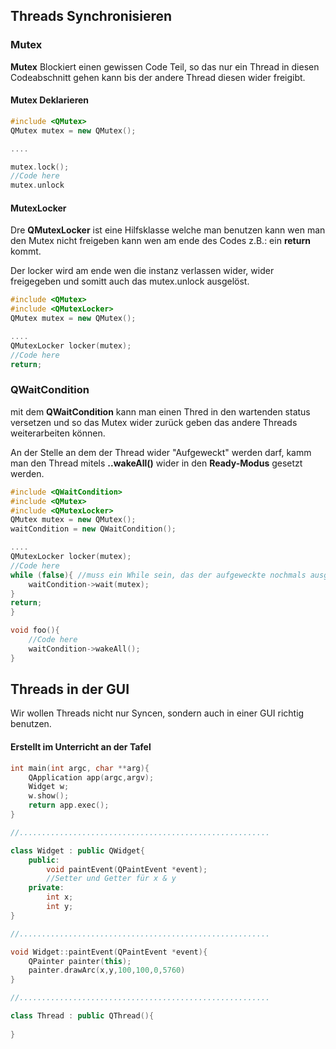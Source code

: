 <!-- TITLE: QT Threading -->
<!-- SUBTITLE: all about Threading in QT -->

## Threads Synchronisieren

### Mutex

**Mutex** Blockiert einen gewissen Code Teil, so das nur ein Thread in diesen Codeabschnitt gehen kann bis der andere Thread diesen wider freigibt.

#### Mutex Deklarieren

``` cpp
#include <QMutex> 
QMutex mutex = new QMutex();

....

mutex.lock();
//Code here
mutex.unlock
```



#### MutexLocker

Dre **QMutexLocker** ist eine Hilfsklasse welche man benutzen kann wen man den Mutex nicht freigeben kann wen am ende des Codes z.B.: ein **return** kommt.

Der locker wird am ende wen die instanz verlassen wider, wider freigegeben und somitt auch das mutex.unlock ausgelöst.

``` cpp
#include <QMutex> 
#include <QMutexLocker> 
QMutex mutex = new QMutex();

....
QMutexLocker locker(mutex);
//Code here
return;
```
### QWaitCondition

mit dem **QWaitCondition** kann man einen Thred in den wartenden status versetzen und so das Mutex wider zurück geben das andere Threads weiterarbeiten können.

An der Stelle an dem der Thread wider "Aufgeweckt" werden darf, kamm man den Thread mitels **..wakeAll()** wider in den **Ready-Modus** gesetzt werden. 

``` cpp
#include <QWaitCondition>
#include <QMutex> 
#include <QMutexLocker> 
QMutex mutex = new QMutex();
waitCondition = new QWaitCondition();

....
QMutexLocker locker(mutex);
//Code here
while (false){ //muss ein While sein, das der aufgeweckte nochmals ausgeführt wird.
    waitCondition->wait(mutex);
}
return;
}

void foo(){
    //Code here
    waitCondition->wakeAll();
}
```



## Threads in der GUI

Wir wollen Threads nicht nur Syncen, sondern auch in einer GUI richtig benutzen.

#### Erstellt im Unterricht an der Tafel

``` cpp
int main(int argc, char **arg){
    QApplication app(argc,argv);
    Widget w;
    w.show();
    return app.exec();
}

//........................................................

class Widget : public QWidget{
    public:
    	void paintEvent(QPaintEvent *event);
    	//Setter und Getter für x & y
    private:
    	int x;
    	int y;
}

//........................................................

void Widget::paintEvent(QPaintEvent *event){
    QPainter painter(this);
    painter.drawArc(x,y,100,100,0,5760)
}

//........................................................

class Thread : public QThread(){
    
}
```



